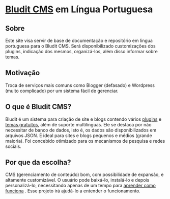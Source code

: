 # [Bludit CMS](https://www.bludit.com/) em Língua Portuguesa

## Sobre
Este site visa servir de base de documentação e repositório em lingua portuguesa para o Bludit CMS.
Será disponibilizado customizações dos plugins, indicação dos mesmos, organizá-los, além disso informar sobre temas.

## Motivação
Troca de serviços mais comuns como Blogger (defasado) e Wordpress (muito complicado) por um sistema fácil de gerenciar.

## O que é Bludit CMS?
Bludit é um sistema para criação de site e blogs contendo vários [plugins](https://plugins.bludit.com/) e [temas gratuitos](https://themes.bludit.com/), além de suporte multilinguas.
Ele se destaca por não necessitar de banco de dados, isto é, os dados são disponibilizados em arquivos JSON.
É ideal para sites e blogs pequenos e médios (grande maioria).
Foi concebido otimizado para os mecanismos de pesquisa e redes sociais.

## Por que da escolha?
CMS (gerenciamento de conteúdo) bom, com possibilidade de expansão, e altamente customizável. O usuário pode baixá-lo, instalá-lo e depois personalizá-lo, necessitando apenas de um tempo para [aprender como funciona](https://docs.bludit.com/) . Esse projeto irá ajudá-lo a entender o funcionamento.
